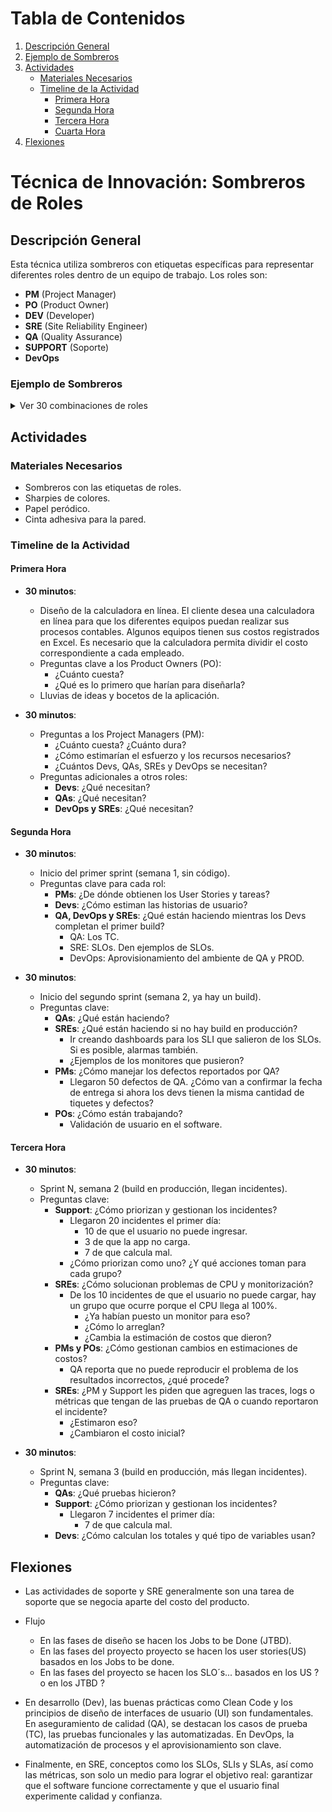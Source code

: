 # Tabla de Contenidos

1. [Descripción General](#descripción-general)
2. [Ejemplo de Sombreros](#ejemplo-de-sombreros)
3. [Actividades](#actividades)
   - [Materiales Necesarios](#materiales-necesarios)
   - [Timeline de la Actividad](#timeline-de-la-actividad)
     - [Primera Hora](#primera-hora)
     - [Segunda Hora](#segunda-hora)
     - [Tercera Hora](#tercera-hora)
     - [Cuarta Hora](#cuarta-hora)
4. [Flexiones](#flexiones)
   
# Técnica de Innovación: Sombreros de Roles

## Descripción General
Esta técnica utiliza sombreros con etiquetas específicas para representar diferentes roles dentro de un equipo de trabajo. Los roles son:
- **PM** (Project Manager)
- **PO** (Product Owner)
- **DEV** (Developer)
- **SRE** (Site Reliability Engineer)
- **QA** (Quality Assurance)
- **SUPPORT** (Soporte)
- **DevOps**

### Ejemplo de Sombreros
<details>
<summary>Ver 30 combinaciones de roles</summary>

1. PM, PO, DEV  
2. SRE, QA, SUPPORT  
3. DEV, DevOps, QA  
4. PO, SUPPORT, SRE  
5. DevOps, SRE, QA  
6. PM, DevOps, SUPPORT  
7. PO, QA, DEV  
8. PM, SRE, SUPPORT  
9. DevOps, QA, DEV  
10. PO, DevOps, SRE  
11. SUPPORT, QA, PM  
12. DEV, SRE, DevOps  
13. PO, PM, QA  
14. SUPPORT, DevOps, DEV  
15. QA, SRE, DEV  
16. PM, SUPPORT, QA  
17. DEV, PO, DevOps  
18. SRE, PM, DEV  
19. QA, PO, SUPPORT  
20. DevOps, SRE, PM  
21. QA, DEV, SUPPORT  
22. PM, PO, DevOps  
23. SRE, DevOps, QA  
24. DEV, PM, SUPPORT  
25. PO, QA, SRE  
26. SUPPORT, DEV, DevOps  
27. QA, PM, SRE  
28. DevOps, PO, DEV  
29. PM, SUPPORT, QA  
30. SRE, DEV, QA

</details>

## Actividades

### Materiales Necesarios
- Sombreros con las etiquetas de roles.
- Sharpies de colores.
- Papel peródico.
- Cinta adhesiva para la pared.

### Timeline de la Actividad

#### **Primera Hora**
- **30 minutos**: 
  - Diseño de la calculadora en línea.  El cliente desea una calculadora en línea para que los diferentes equipos puedan realizar sus procesos contables. Algunos equipos tienen sus costos registrados en Excel. Es necesario que la calculadora permita dividir el costo correspondiente a cada empleado. 
  - Preguntas clave a los Product Owners (PO): 
    - ¿Cuánto cuesta?
    - ¿Qué es lo primero que harían para diseñarla?
  - Lluvias de ideas y bocetos de la aplicación.

- **30 minutos**: 
  - Preguntas a los Project Managers (PM):
    - ¿Cuánto cuesta? ¿Cuánto dura?
    - ¿Cómo estimarían el esfuerzo y los recursos necesarios?
    - ¿Cuántos Devs, QAs, SREs y DevOps se necesitan?
  - Preguntas adicionales a otros roles:
    - **Devs**: ¿Qué necesitan?
    - **QAs**: ¿Qué necesitan?
    - **DevOps y SREs**: ¿Qué necesitan?

#### **Segunda Hora**
- **30 minutos**:
  - Inicio del primer sprint (semana 1, sin código).
  - Preguntas clave para cada rol:
    - **PMs**: ¿De dónde obtienen los User Stories y tareas?
    - **Devs**: ¿Cómo estiman las historias de usuario?
    - **QA, DevOps y SREs**: ¿Qué están haciendo mientras los Devs completan el primer build?
      - QA: Los TC.
      - SRE: SLOs. Den ejemplos de SLOs.
      - DevOps: Aprovisionamiento del ambiente de QA y PROD.

- **30 minutos**:
  - Inicio del segundo sprint (semana 2, ya hay un build).
  - Preguntas clave:
    - **QAs**: ¿Qué están haciendo?
    - **SREs**: ¿Qué están haciendo si no hay build en producción?
      - Ir creando dashboards para los SLI que salieron de los SLOs. Si es posible, alarmas también.
      - ¿Ejemplos de los monitores que pusieron? 
    - **PMs**: ¿Cómo manejar los defectos reportados por QA?
      - Llegaron 50 defectos de QA. ¿Cómo van a confirmar la fecha de entrega si ahora los devs tienen la misma cantidad de tiquetes y defectos?
    - **POs**: ¿Cómo están trabajando?
      - Validación de usuario en el software.

#### **Tercera Hora**
- **30 minutos**:
  - Sprint N, semana 2 (build en producción, llegan incidentes).
  - Preguntas clave:
    - **Support**: ¿Cómo priorizan y gestionan los incidentes?
      - Llegaron 20 incidentes el primer día:
        - 10 de que el usuario no puede ingresar.
        - 3 de que la app no carga.
        - 7 de que calcula mal.
      - ¿Cómo priorizan como uno? ¿Y qué acciones toman para cada grupo?
    - **SREs**: ¿Cómo solucionan problemas de CPU y monitorización?
      - De los 10 incidentes de que el usuario no puede cargar, hay un grupo que ocurre porque el CPU llega al 100%.
        - ¿Ya habían puesto un monitor para eso?
        - ¿Cómo lo arreglan?
        - ¿Cambia la estimación de costos que dieron?
    - **PMs y POs**: ¿Cómo gestionan cambios en estimaciones de costos?
      - QA reporta que no puede reproducir el problema de los resultados incorrectos, ¿qué procede?
    - **SREs**: ¿PM y Support les piden que agreguen las traces, logs o métricas que tengan de las pruebas de QA o cuando reportaron el incidente?
      - ¿Estimaron eso?
      - ¿Cambiaron el costo inicial?
     
- **30 minutos**:
  - Sprint N, semana 3 (build en producción, más llegan incidentes).
  - Preguntas clave:
    - **QAs**: ¿Qué pruebas hicieron?
    - **Support**: ¿Cómo priorizan y gestionan los incidentes?
      - Llegaron 7 incidentes el primer día:
        - 7 de que calcula mal.
    - **Devs**: ¿Cómo calculan los totales y qué tipo de variables usan?


## Flexiones
- Las actividades de soporte y SRE generalmente son una tarea de soporte que se negocia aparte del costo del producto.

- Flujo
   - En las fases de diseño se hacen los Jobs to be Done (JTBD).
   - En las fases del proyecto proyecto se hacen los user stories(US) basados en los Jobs to be done.
   - En las fases del proyecto se hacen los SLO´s... basados en los US ?  o en los JTBD ?

- En desarrollo (Dev), las buenas prácticas como Clean Code y los principios de diseño de interfaces de usuario (UI) son fundamentales. En aseguramiento de calidad (QA), se destacan los casos de prueba (TC), las pruebas funcionales y las automatizadas. En DevOps, la automatización de procesos y el aprovisionamiento son clave.

- Finalmente, en SRE, conceptos como los SLOs, SLIs y SLAs, así como las métricas, son solo un medio para lograr el objetivo real: garantizar que el software funcione correctamente y que el usuario final experimente calidad y confianza.

